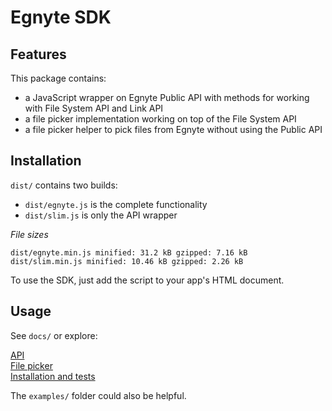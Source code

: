 Egnyte SDK
=============

## Features

This package contains:

 - a JavaScript wrapper on Egnyte Public API with methods for working with File System API and Link API 
 - a file picker implementation working on top of the File System API
 - a file picker helper to pick files from Egnyte without using the Public API
 

## Installation

`dist/` contains two builds:

 - `dist/egnyte.js` is the complete functionality
 - `dist/slim.js` is only the API wrapper

_File sizes_
```
dist/egnyte.min.js minified: 31.2 kB gzipped: 7.16 kB
dist/slim.min.js minified: 10.46 kB gzipped: 2.26 kB
```

To use the SDK, just add the script to your app's HTML document.

## Usage

See `docs/` or explore:

[API](src/docs/api.md)  
[File picker](src/docs/filepicker.md)  
[Installation and tests](src/docs/installation.md)  

The `examples/` folder could also be helpful.

   